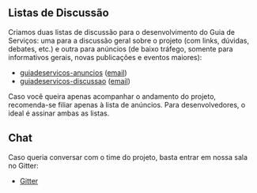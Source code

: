 Listas de Discussão
----

Criamos duas listas de discussão para o desenvolvimento do Guia de Serviços: uma para a discussão geral sobre o projeto
(com links, dúvidas, debates, etc.) e outra para anúncios (de baixo tráfego, somente para informativos gerais, novas
publicações e eventos maiores):

* [guiadeservicos-anuncios][ANUNCIOS] ([email](mailto:guiadeservicos-anuncios@googlegroups.com))
* [guiadeservicos-discussao][DISCUSSAO] ([email](mailto:guiadeservicos-discussao@googlegroups.com))

Caso você queira apenas acompanhar o andamento do projeto, recomenda-se filiar apenas à lista de anúncios. Para
desenvolvedores, o ideal é assinar ambas as listas.

Chat
----

Caso queria conversar com o time do projeto, basta entrar em nossa sala no Gitter:

* [Gitter][GITTER]

[ANUNCIOS]:https://groups.google.com/d/forum/guiadeservicos-anuncios
[DISCUSSAO]:https://groups.google.com/d/forum/guiadeservicos-discussao
[GITTER]:https://gitter.im/servicosgovbr/guia-de-servicos?utm_source=share-link&utm_medium=link&utm_campaign=share-link
